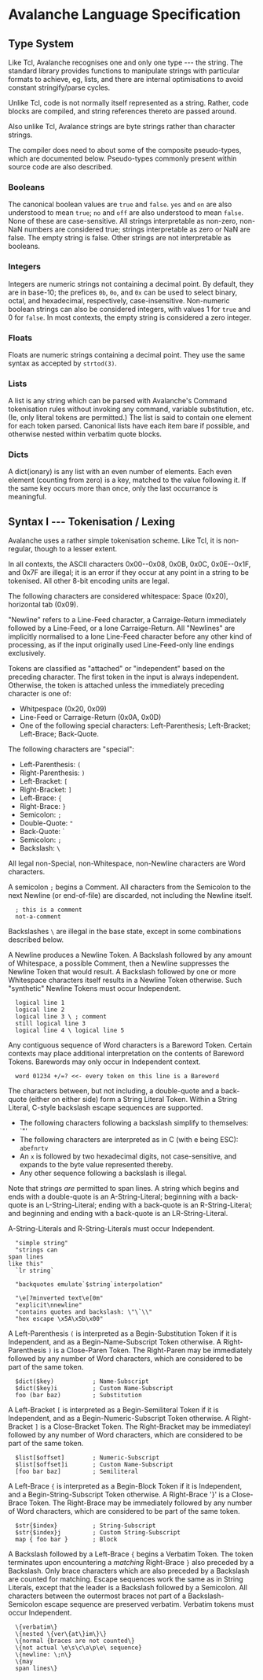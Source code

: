 Avalanche Language Specification
================================

Type System
-----------

Like Tcl, Avalanche recognises one and only one type --- the string. The
standard library provides functions to manipulate strings with particular
formats to achieve, eg, lists, and there are internal optimisations to avoid
constant stringify/parse cycles.

Unlike Tcl, code is not normally itself represented as a string. Rather, code
blocks are compiled, and string references thereto are passed around.

Also unlike Tcl, Avalance strings are byte strings rather than character
strings.

The compiler does need to about some of the composite pseudo-types, which are
documented below. Pseudo-types commonly present within source code are also
described.

### Booleans

The canonical boolean values are `true` and `false`. `yes` and `on` are also
understood to mean `true`; `no` and `off` are also understood to mean `false`.
None of these are case-sensitive. All strings interpretable as non-zero,
non-NaN numbers are considered true; strings interpretable as zero or NaN are
false. The empty string is false. Other strings are not interpretable as
booleans.

### Integers

Integers are numeric strings not containing a decimal point. By default, they
are in base-10; the prefices `0b`, `0o`, and `0x` can be used to select binary,
octal, and hexadecimal, respectively, case-insensitive. Non-numeric boolean
strings can also be considered integers, with values 1 for `true` and 0 for
`false`. In most contexts, the empty string is considered a zero integer.

### Floats

Floats are numeric strings containing a decimal point. They use the same syntax
as accepted by `strtod(3)`.

### Lists

A list is any string which can be parsed with Avalanche's Command tokenisation
rules without invoking any command, variable substitution, etc. (Ie, only
literal tokens are permitted.) The list is said to contain one element for each
token parsed. Canonical lists have each item bare if possible, and otherwise
nested within verbatim quote blocks.

### Dicts

A dict(ionary) is any list with an even number of elements. Each even element
(counting from zero) is a key, matched to the value following it. If the same
key occurs more than once, only the last occurrance is meaningful.

Syntax I --- Tokenisation / Lexing
----------------------------------

Avalanche uses a rather simple tokenisation scheme. Like Tcl, it is
non-regular, though to a lesser extent.

In all contexts, the ASCII characters 0x00--0x08, 0x0B, 0x0C, 0x0E--0x1F, and
0x7F are illegal; it is an error if they occur at any point in a string to be
tokenised. All other 8-bit encoding units are legal.

The following characters are considered whitespace: Space (0x20), horizontal
tab (0x09).

"Newline" refers to a Line-Feed character, a Carraige-Return immediately
followed by a Line-Feed, or a lone Carraige-Return. All "Newlines" are
implicitly normalised to a lone Line-Feed character before any other kind of
processing, as if the input originally used Line-Feed-only line endings
exclusively.

Tokens are classified as "attached" or "independent" based on the preceding
character. The first token in the input is always independent. Otherwise, the
token is attached unless the immediately preceding character is one of:

- Whitpespace (0x20, 0x09)
- Line-Feed or Carraige-Return (0x0A, 0x0D)
- One of the following special characters: Left-Parenthesis; Left-Bracket;
  Left-Brace; Back-Quote.

The following characters are "special":

- Left-Parenthesis: `(`
- Right-Parenthesis: `)`
- Left-Bracket: `[`
- Right-Bracket: `]`
- Left-Brace: `{`
- Right-Brace: `}`
- Semicolon: `;`
- Double-Quote: `"`
- Back-Quote: \`
- Semicolon: `;`
- Backslash: `\`

All legal non-Special, non-Whitespace, non-Newline characters are Word
characters.

A semicolon `;` begins a Comment. All characters from the Semicolon to the next
Newline (or end-of-file) are discarded, not including the Newline itself.

```
  ; this is a comment
  not-a-comment
```

Backslashes `\` are illegal in the base state, except in some combinations
described below.

A Newline produces a Newline Token. A Backslash followed by any amount of
Whitespace, a possible Comment, then a Newline suppresses the Newline Token
that would result. A Backslash followed by one or more Whitespace characters
itself results in a Newline Token otherwise. Such "synthetic" Newline Tokens
must occur Independent.

```
  logical line 1
  logical line 2
  logical line 3 \ ; comment
  still logical line 3
  logical line 4 \ logical line 5
```

Any contiguous sequence of Word characters is a Bareword Token. Certain
contexts may place additional interpretation on the contents of Bareword
Tokens. Barewords may only occur in Independent context.

```
  word 01234 +/=? <<- every token on this line is a Bareword
```

The characters between, but not including, a double-quote and a back-quote
(either on either side) form a String Literal Token. Within a String Literal,
C-style backslash escape sequences are supported.

- The following characters following a backslash simplify to themselves: \`"'
- The following characters are interpreted as in C (with e being ESC): `abefnrtv`
- An `x` is followed by two hexadecimal digits, not case-sensitive, and expands
  to the byte value represented thereby.
- Any other sequence following a backslash is illegal.

Note that strings _are_ permitted to span lines. A string which begins and ends
with a double-quote is an A-String-Literal; beginning with a back-quote is an
L-String-Literal; ending with a back-quote is an R-String-Literal; and
beginning and ending with a back-quote is an LR-String-Literal.

A-String-Literals and R-String-Literals must occur Independent.

```
  "simple string"
  "strings can
span lines
like this"
  `lr string`

  "backquotes emulate`$string`interpolation"

  "\e[7minverted text\e[0m"
  "explicit\nnewline"
  "contains quotes and backslash: \"\`\\"
  "hex escape \x5A\x5b\x00"
```

A Left-Parenthesis `(` is interpreted as a Begin-Substitution Token if it is
Independent, and as a Begin-Name-Subscript Token otherwise. A Right-Parenthesis
`)` is a Close-Paren Token. The Right-Paren may be immediately followed by any
number of Word characters, which are considered to be part of the same token.

```
  $dict($key)           ; Name-Subscript
  $dict($key)i          ; Custom Name-Subscript
  foo (bar baz)         ; Substitution
```

A Left-Bracket `[` is interpreted as a Begin-Semiliteral Token if it is
Independent, and as a Begin-Numeric-Subscript Token otherwise. A Right-Bracket
`]` is a Close-Bracket Token. The Right-Bracket may be immediateyl followed by
any number of Word characters, which are considered to be part of the same
token.

```
  $list[$offset]        ; Numeric-Subscript
  $list[$offset]i       ; Custom Name-Subscript
  [foo bar baz]         ; Semiliteral
```

A Left-Brace `{` is interpreted as a Begin-Block Token if it is Independent,
and a Begin-String-Subscript Token otherwise. A Right-Brace '}' is a
Close-Brace Token. The Right-Brace may be immediately followed by any number of
Word characters, which are considered to be part of the same token.

```
  $str{$index}          ; String-Subscript
  $str{$index}j         ; Custom String-Subscript
  map { foo bar }       ; Block
```

A Backslash followed by a Left-Brace `{` begins a Verbatim Token. The token
terminates upon encountering a _matching_ Right-Brace `}` also preceded by a
Backslash. Only brace characters which are also preceded by a Backslash are
counted for matching. Escape sequences work the same as in String Literals,
except that the leader is a Backslash followed by a Semicolon. All characters
between the outermost braces not part of a Backslash-Semicolon escape sequence
are preserved verbatim. Verbatim tokens must occur Independent.

```
  \{verbatim\}
  \{nested \{ver\{at\}im\}\}
  \{normal {braces are not counted\}
  \{not actual \e\s\c\a\p\e\ sequence}
  \{newline: \;n\}
  \{may
  span lines\}
```
